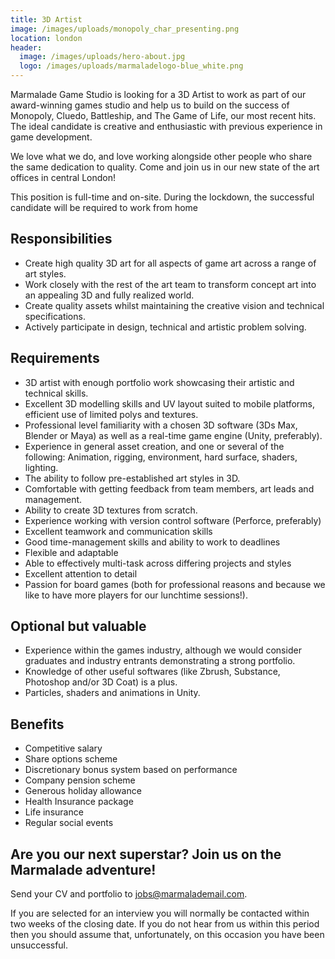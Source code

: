 ```yaml
---
title: 3D Artist
image: /images/uploads/monopoly_char_presenting.png
location: london
header:
  image: /images/uploads/hero-about.jpg
  logo: /images/uploads/marmaladelogo-blue_white.png
---
```

Marmalade Game Studio is looking for a 3D Artist to work as part of our award-winning games studio and help us to build on the success of Monopoly, Cluedo, Battleship, and The Game of Life, our most recent hits. The ideal candidate is creative and enthusiastic with previous experience in game development. 

We love what we do, and love working alongside other people who share the same dedication to quality. Come and join us in our new state of the art offices in central London!

This position is full-time and on-site. During the lockdown, the successful candidate will be required to work from home

## **Responsibilities**

* Create high quality 3D art for all aspects of game art across a range of art styles.
* Work closely with the rest of the art team to transform concept art into an appealing 3D and fully realized world.
* Create quality assets whilst maintaining the creative vision and technical specifications.
* Actively participate in design, technical and artistic problem solving.

## **Requirements**

* 3D artist with enough portfolio work showcasing their artistic and technical skills.
* Excellent 3D modelling skills and UV layout suited to mobile platforms, efficient use of limited polys and textures.
* Professional level familiarity with a chosen 3D software (3Ds Max, Blender or Maya) as well as a real-time game engine (Unity, preferably).
* Experience in general asset creation, and one or several of the following: Animation, rigging, environment, hard surface, shaders, lighting.
* The ability to follow pre-established art styles in 3D.
* Comfortable with getting feedback from team members, art leads and management.
* Ability to create 3D textures from scratch.
* Experience working with version control software (Perforce, preferably)
* Excellent teamwork and communication skills
* Good time-management skills and ability to work to deadlines
* Flexible and adaptable
* Able to effectively multi-task across differing projects and styles
* Excellent attention to detail
* Passion for board games (both for professional reasons and because we like to have more players for our lunchtime sessions!).



## **Optional but valuable**

* Experience within the games industry, although we would consider graduates and industry entrants demonstrating a strong portfolio.
* Knowledge of other useful softwares (like Zbrush, Substance, Photoshop and/or 3D Coat) is a plus.
* Particles, shaders and animations in Unity.



## **Benefits**

* Competitive salary
* Share options scheme
* Discretionary bonus system based on performance
* Company pension scheme
* Generous holiday allowance
* Health Insurance package 
* Life insurance 
* Regular social events



## **Are you our next superstar? Join us on the Marmalade adventure!**

Send your CV and portfolio to jobs@marmalademail.com.

 

If you are selected for an interview you will normally be contacted within two weeks of the closing date. If you do not hear from us within this period then you should assume that, unfortunately, on this occasion you have been unsuccessful.

